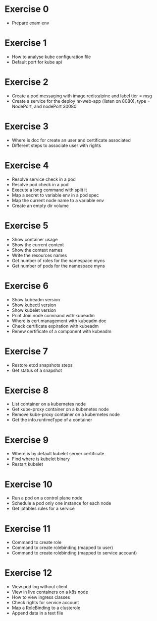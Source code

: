 # Exercise 0
 - Prepare exam env
 
# Exercise 1

 - How to analyse kube configuration file
 - Default port for kube api

# Exercise 2

 - Create a pod messaging with image redis:alpine and label tier = msg
 - Create a service for the deploy hr-web-app (listen on 8080), type = NodePort, and nodePort 30080

# Exercise 3

 - Where is doc for create an user and certificate associated
 - Different steps to associate user with rights

# Exercise 4

 - Resolve service check in a pod
 - Resolve pod check in a pod
 - Execute a long command with split it
 - Map a secret to variable env in a pod spec
 - Map the current node name to a variable env
 - Create an empty dir volume
  
# Exercise 5

 - Show container usage
 - Show the current context 
 - Show the context names
 - Write the resources names
 - Get number of roles for the namespace myns
 - Get number of pods for the namespace myns

# Exercise 6

 - Show kubeadm version
 - Show kubectl version
 - Show kubelet version
 - Print Join node command with kubeadm
 - Where is cert management with kubeadm doc
 - Check certificate expiration with kubeadm
 - Renew certificate of a component with kubeadm

# Exercise 7

 - Restore etcd snapshots steps
 - Get status of a snapshot

# Exercise 8

 - List container on a kubernetes node
 - Get kube-proxy container on a kubenetes node
 - Remove kube-proxy container on a kubernetes node
 - Get the info.runtimeType of a container

# Exercise 9

 - Where is by default kubelet server certificate
 - Find where is kubelet binary
 - Restart kubelet

# Exercise 10

 - Run a pod on a control plane node
 - Schedule a pod only one instance for each node
 - Get iptables rules for a service

# Exercise 11

 - Command to create role
 - Command to create rolebinding (mapped to user)
 - Command to create rolebinding (mapped to service account)

# Exercise 12

 - View pod log without client
 - View in live containers on a k8s node
 - How to view ingress classes
 - Check rights for service account
 - Map a RoleBinding to a clusterole
 - Append data in a text file